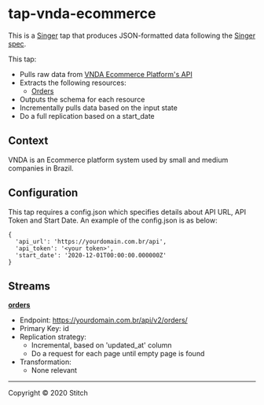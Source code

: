 # tap-vnda-ecommerce

This is a [Singer](https://singer.io) tap that produces JSON-formatted data
following the [Singer
spec](https://github.com/singer-io/getting-started/blob/master/docs/SPEC.md).

This tap:

- Pulls raw data from [VNDA Ecommerce Platform's API](https://demo.vnda.com.br/api/v2/docs/index.html)
- Extracts the following resources:
  - [Orders](https://demo.vnda.com.br/api/v2/docs/index.html#operation/get-api-v2-orders)
- Outputs the schema for each resource
- Incrementally pulls data based on the input state 
- Do a full replication based on a start_date

## Context
VNDA is an Ecommerce platform system used by small and medium companies in Brazil.

## Configuration

This tap requires a config.json which specifies details about API URL, API Token and Start Date. An example of the config.json is as below:
```
{
  'api_url': 'https://yourdomain.com.br/api',
  'api_token': '<your token>',
  'start_date': '2020-12-01T00:00:00.000000Z'
}
```

## Streams

[**orders**](https://demo.vnda.com.br/api/v2/docs/index.html#operation/get-api-v2-orders)
- Endpoint: https://yourdomain.com.br/api/v2/orders/
- Primary Key: id
- Replication strategy:
    - Incremental, based on 'updated_at' column
    - Do a request for each page until empty page is found
- Transformation:
    - None relevant


---

Copyright &copy; 2020 Stitch
